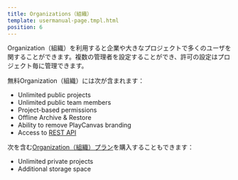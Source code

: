 ```yaml
---
title: Organizations（組織）
template: usermanual-page.tmpl.html
position: 6
---
```


Organization（組織）を利用すると企業や大きなプロジェクトで多くのユーザを関することができます。複数の管理者を設定することができ、許可の設定はプロジェクト毎に管理できます。

無料Organization（組織）には次が含まれます：

- Unlimited public projects
- Unlimited public team members
- Project-based permissions
- Offline Archive & Restore
- Ability to remove PlayCanvas branding
- Access to [REST API][2]

次を含む[Organization（組織）プラン][1]を購入することもできます：

- Unlimited private projects
- Additional storage space

[1]: https://playcanvas.com/plans
[2]: /user-manual/api

